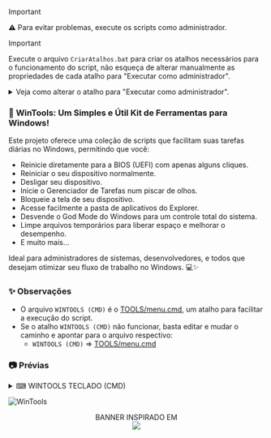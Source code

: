 > [!IMPORTANT]    
> ⚠️  Para evitar problemas, execute os scripts como administrador.

> [!IMPORTANT]    
> Execute o arquivo `CriarAtalhos.bat` para criar os atalhos necessários para o funcionamento do script, não esqueça de alterar manualmente as propriedades de cada atalho para "Executar como administrador". 

<details>
<summary>Veja como alterar o atalho para "Executar como administrador".</summary>
<img src="https://i.imgur.com/8kDOAq5.gif" alt="alterar o atalho para Executar como administrador."/>
</details>

### 🚀 **WinTools: Um Simples e Útil Kit de Ferramentas para Windows!**

Este projeto oferece uma coleção de scripts que facilitam suas tarefas diárias no Windows, permitindo que você:

- Reinicie diretamente para a BIOS (UEFI) com apenas alguns cliques.
- Reiniciar o seu dispositivo normalmente.
- Desligar seu dispositivo.
- Inicie o Gerenciador de Tarefas num piscar de olhos.
- Bloqueie a tela de seu dispositivo.
- Acesse facilmente a pasta de aplicativos do Explorer.
- Desvende o God Mode do Windows para um controle total do sistema.
- Limpe arquivos temporários para liberar espaço e melhorar o desempenho.
- E muito mais...

Ideal para administradores de sistemas, desenvolvedores, e todos que desejam otimizar seu fluxo de trabalho no Windows. 💻✨

### ✨ Observações
- O arquivo `WINTOOLS (CMD)` é o [TOOLS/menu.cmd](TOOLS/menu.cmd), um atalho para facilitar a execução do script.
- Se o atalho `WINTOOLS (CMD)` não funcionar, basta editar e mudar o caminho e apontar para o arquivo respectivo:
  - `WINTOOLS (CMD)` => [TOOLS/menu.cmd](TOOLS/menu.cmd)

### 📷 Prévias

<details>
<summary>⌨ WINTOOLS TECLADO (CMD)</summary>
<img src="TOOLS/img/wintools_cmd.png" alt="WinTools CMD"/>
</details>

![WinTools](https://i.imgur.com/I8HpeHd.jpeg)

<div align="center">
BANNER INSPIRADO EM
<br>
<a href="https://store.steampowered.com/app/1507580/Enigma_do_Medo" >
  <img src="https://i.imgur.com/Gbyx94i.png" width="180">
</a>